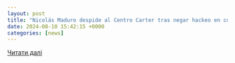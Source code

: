 ```yaml
---
layout: post
title: "Nicolás Maduro despide al Centro Carter tras negar hackeo en comicios de Venezuela - El Sol de México | Noticias, Deportes, Gossip, Columnas"
date: 2024-08-10 15:42:15 +0000
categories: [news]
---
```


[Читати далі](https://www.elsoldemexico.com.mx/mundo/nicolas-maduro-despide-al-centro-carter-tras-negar-hackeo-en-comicios-de-venezuela-12374638.html)

